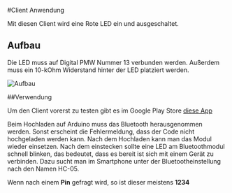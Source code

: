 #Client Anwendung

Mit diesen Client wird eine Rote LED ein und ausgeschaltet.

## Aufbau

Die LED muss auf Digital PMW Nummer 13 verbunden werden.
Außerdem muss ein 10-kOhm Widerstand hinter der LED platziert werden.

![Aufbau](hc-05-serial_Steckplatine.jpg)

##Verwendung

Um den Client vorerst zu testen gibt es im Google Play Store 
[diese App](https://play.google.com/store/apps/details?id=com.circuitmagic.arduinobluetooth)

Beim Hochladen auf Arduino muss das Bluetooth herausgenommen werden. Sonst erscheint die Fehlermeldung, 
dass der Code nicht hochgeladen werden kann.
Nach dem Hochladen kann man das Modul wieder einsetzen.
Nach dem einstecken sollte eine LED am Bluetoothmodul schnell blinken, das bedeutet,
dass es bereit ist sich mit einem Gerät zu verbinden.
Dazu sucht man im Smartphone unter der Bluetootheinstellung nach den Namen HC-05.

Wenn nach einem **Pin** gefragt wird, so ist dieser meistens **1234**